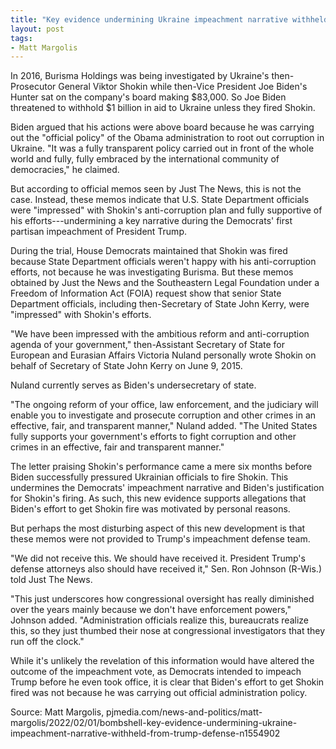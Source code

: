 ```yaml
---
title: "Key evidence undermining Ukraine impeachment narrative withheld from Trump defense"
layout: post
tags:
- Matt Margolis
---
```


In 2016, Burisma Holdings was being investigated by Ukraine's then-Prosecutor General Viktor Shokin while then-Vice President Joe Biden's Hunter sat on the company's board making $83,000. So Joe Biden threatened to withhold $1 billion in aid to Ukraine unless they fired Shokin.

Biden argued that his actions were above board because he was carrying out the "official policy" of the Obama administration to root out corruption in Ukraine. "It was a fully transparent policy carried out in front of the whole world and fully, fully embraced by the international community of democracies," he claimed.

But according to official memos seen by Just The News, this is not the case. Instead, these memos indicate that U.S. State Department officials were "impressed" with Shokin's anti-corruption plan and fully supportive of his efforts---undermining a key narrative during the Democrats' first partisan impeachment of President Trump.

During the trial, House Democrats maintained that Shokin was fired because State Department officials weren't happy with his anti-corruption efforts, not because he was investigating Burisma. But these memos obtained by Just the News and the Southeastern Legal Foundation under a Freedom of Information Act (FOIA) request show that senior State Department officials, including then-Secretary of State John Kerry, were "impressed" with Shokin's efforts.

"We have been impressed with the ambitious reform and anti-corruption agenda of your government," then-Assistant Secretary of State for European and Eurasian Affairs Victoria Nuland personally wrote Shokin on behalf of Secretary of State John Kerry on June 9, 2015.

Nuland currently serves as Biden's undersecretary of state.

"The ongoing reform of your office, law enforcement, and the judiciary will enable you to investigate and prosecute corruption and other crimes in an effective, fair, and transparent manner," Nuland added. "The United States fully supports your government's efforts to fight corruption and other crimes in an effective, fair and transparent manner."

The letter praising Shokin's performance came a mere six months before Biden successfully pressured Ukrainian officials to fire Shokin. This undermines the Democrats' impeachment narrative and Biden's justification for Shokin's firing. As such, this new evidence supports allegations that Biden's effort to get Shokin fire was motivated by personal reasons.

But perhaps the most disturbing aspect of this new development is that these memos were not provided to Trump's impeachment defense team.

"We did not receive this. We should have received it. President Trump's defense attorneys also should have received it," Sen. Ron Johnson (R-Wis.) told Just The News.

"This just underscores how congressional oversight has really diminished over the years mainly because we don't have enforcement powers," Johnson added. "Administration officials realize this, bureaucrats realize this, so they just thumbed their nose at congressional investigators that they run off the clock."

While it's unlikely the revelation of this information would have altered the outcome of the impeachment vote, as Democrats intended to impeach Trump before he even took office, it is clear that Biden's effort to get Shokin fired was not because he was carrying out official administration policy.

Source: Matt Margolis, pjmedia.com/news-and-politics/matt-margolis/2022/02/01/bombshell-key-evidence-undermining-ukraine-impeachment-narrative-withheld-from-trump-defense-n1554902
